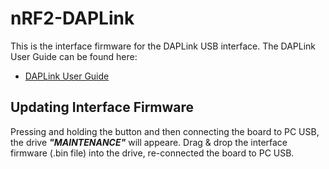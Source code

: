 # nRF2-DAPLink

This is the interface firmware for the DAPLink USB interface. The DAPLink User Guide can be found here:

* [DAPLink User Guide](../docs/DAPLink_User_Guide.md)

## Updating Interface Firmware

Pressing and holding the button and then connecting the board to PC USB, the drive ***"MAINTENANCE"*** will appeare. Drag & drop the interface firmware (.bin file) into the drive, re-connected the board to PC USB.
